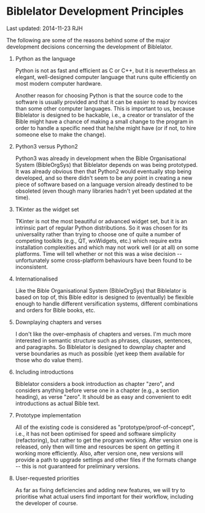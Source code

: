 Biblelator Development Principles
=================================

Last updated: 2014-11-23 RJH


The following are some of the reasons behind some of the major development decisions
    concerning the development of Biblelator.


1. Python as the language

    Python is not as fast and efficient as C or C++, but it is nevertheless an elegant, well-designed
    computer language that runs quite efficiently on most modern computer hardware.

    Another reason for choosing Python is that the source code to the software is usually provided
    and that it can be easier to read by novices than some other computer languages. This is
    important to us, because Biblelator is designed to be hackable, i.e., a creator or translator
    of the Bible might have a chance of making a small change to the program in order to handle
    a specific need that he/she might have (or if not, to hire someone else to make the change).


2. Python3 versus Python2

    Python3 was already in development when the Bible Organisational System (BibleOrgSys)
    that Biblelator depends on was being prototyped. It was already obvious then that Python2
    would eventually stop being developed, and so there didn't seem to be any point in
    creating a new piece of software based on a language version already destined to be obsoleted
    (even though many libraries hadn't yet been updated at the time).


3. TKinter as the widget set

    TKinter is not the most beautiful or advanced widget set, but it is an intrinsic part
    of regular Python distributions. So it was chosen for its universality rather than
    trying to choose one of quite a number of competing toolkits (e.g., QT, wxWidgets, etc.)
    which require extra installation complexities and which may not work well (or at all)
    on some platforms. Time will tell whether or not this was a wise decision -- unfortunately
    some cross-platform behaviours have been found to be inconsistent.


4. Internationalised

    Like the Bible Organisational System (BibleOrgSys) that Biblelator is based on top of, this
    Bible editor is designed to (eventually) be flexible enough to handle different versification
    systems, different combinations and orders for Bible books, etc.


5. Downplaying chapters and verses

    I don't like the over-emphasis of chapters and verses. I'm much more interested in semantic
    structure such as phrases, clauses, sentences, and paragraphs. So Biblelator is designed
    to downplay chapter and verse boundaries as much as possible (yet keep them available for
    those who do value them).


6. Including introductions

    Biblelator considers a book introduction as chapter "zero", and considers anything before
    verse one in a chapter (e.g., a section heading), as verse "zero". It should be as easy and
    convenient to edit introductions as actual Bible text.


7. Prototype implementation

    All of the existing code is considered as "prototype/proof-of-concept", i.e., it has not
    been optimised for speed and software simplicity (refactoring), but rather to get the
    program working. After version one is released, only then will time and resources be
    spent on getting it working more efficiently. Also, after version one, new versions will
    provide a path to upgrade settings and other files if the formats change -- this is not
    guaranteed for preliminary versions.


8. User-requested priorities

    As far as fixing deficiencies and adding new features, we will try to prioritise what actual
    users find important for their workflow, including the developer of course.